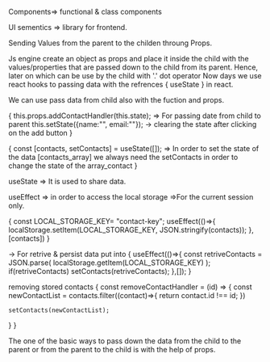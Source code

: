 Components=> functional & class components

UI sementics => library for frontend.

Sending Values from the parent to the childen throung Props.

Js engine create an object as props and place it inside the child with the values/properties that are passed down to the child from its parent. Hence, later on which can be use by the child with '.' dot operator
Now days we use react hooks to passing data with the refrences { useState } in react.

We can use pass data from child also with the fuction and props.

{
this.props.addContactHandler(this.state); => For passing date from child to parent
this.setState({name:"", email:""}); -> clearing the state after clicking on the add button
}

{
const [contacts, setContacts] = useState([]); => In order to set the state of the data [contacts_array] we always need the setContacts in order to change the state of the array_contact
}

useState => It is used to share data.

useEffect => in order to access the local storage =>For the current session only.

{
const LOCAL_STORAGE_KEY= "contact-key";
useEffect(()=>{
localStorage.setItem(LOCAL_STORAGE_KEY, JSON.stringify(contacts));
},[contacts])
}

-> For retrive & persist data put into
{
    useEffect(()=>{
    const retriveContacts = JSON.parse( localStorage.getItem(LOCAL_STORAGE_KEY) );
    if(retriveContacts) setContacts(retriveContacts);
     },[]);
}

removing stored contacts
{
    const removeContactHandler = (id) => {
    const newContactList = contacts.filter((contact)=>{
        return contact.id !== id;
    })
    
    setContacts(newContactList);  
  }
}

The one of the basic ways to pass down the data from the child to the parent or from the parent to the child is with the help of props.

